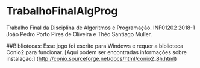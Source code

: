 # TrabalhoFinalAlgProg
Trabalho Final da Disciplina de Algoritmos e Programação. INF01202 2018-1
João Pedro Porto Pires de Oliveira e Théo Santiago Muller.

##Bibliotecas:
Esse jogo foi escrito para Windows e requer a biblioteca Conio2 para funcionar.
[Aqui podem ser encontradas informações sobre instalação:] (http://conio.sourceforge.net/docs/html/conio2_8h.html)

